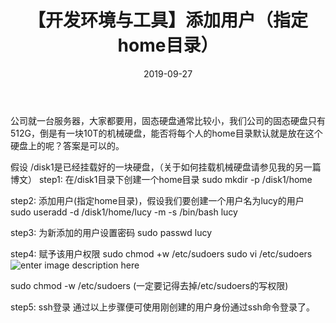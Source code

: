 ﻿---
title: 【开发环境与工具】添加用户（指定home目录）
date: 2019-09-27
tags:
categories: ["开发环境与工具"]
mathjax: true
---

公司就一台服务器，大家都要用，固态硬盘通常比较小，我们公司的固态硬盘只有512G，倒是有一块10T的机械硬盘，能否将每个人的home目录默认就是放在这个硬盘上的呢？答案是可以的。
<!-- more -->

假设 /disk1是已经挂载好的一块硬盘，（关于如何挂载机械硬盘请参见我的另一篇博文）
step1: 在/disk1目录下创建一个home目录
sudo mkdir -p /disk1/home

step2: 添加用户(指定home目录)，假设我们要创建一个用户名为lucy的用户
sudo useradd -d /disk1/home/lucy -m -s /bin/bash lucy

step3: 为新添加的用户设置密码
sudo passwd lucy

step4: 赋予该用户权限
sudo chmod +w /etc/sudoers
sudo vi /etc/sudoers
![enter image description here](https://lh3.googleusercontent.com/-QBN5e4eqZBE/XNFA5YghutI/AAAAAAAAAOE/Fscwh3px8AwAR4N-vmOM0hhBBWmf5e-HQCLcBGAs/s0/%25E8%25B5%258B%25E4%25BA%2588%25E6%258C%2587%25E5%25AE%259A%25E7%2594%25A8%25E6%2588%25B7sudoers%25E6%259D%2583%25E9%2599%2590.png "赋予指定用户sudoers权限.png")

sudo chmod -w /etc/sudoers   (一定要记得去掉/etc/sudoers的写权限)

step5: ssh登录
通过以上步骤便可使用刚创建的用户身份通过ssh命令登录了。
